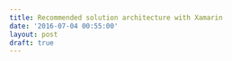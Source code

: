 ```yaml
---
title: Recommended solution architecture with Xamarin
date: '2016-07-04 00:55:00'
layout: post
draft: true
---
```

